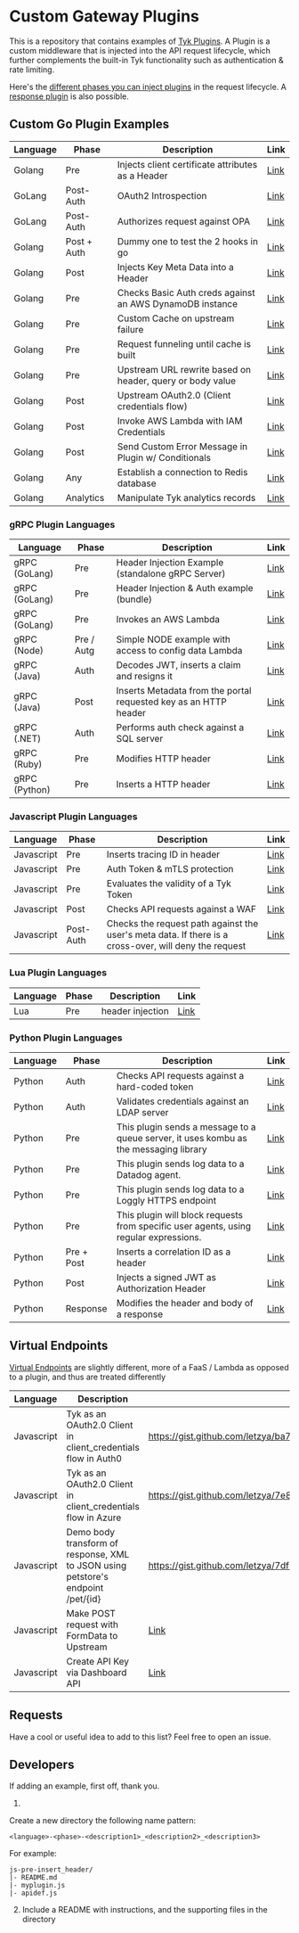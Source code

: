 # Custom Gateway Plugins

This is a repository that contains examples of [Tyk Plugins](https://tyk.io/docs/plugins/).  A Plugin is a custom middleware that is injected into the API request lifecycle, which further complements the built-in Tyk functionality such as authentication & rate limiting.

Here's the [different phases you can inject plugins](https://tyk.io/docs/concepts/middleware-execution-order/) in the request lifecycle.  A [response plugin](https://tyk.io/docs/plugins/response-plugins/) is also possible.

## Custom Go Plugin Examples

Language | Phase         | Description                                                 | Link 
-------- |---------------|-------------------------------------------------------------| --- 
Golang	| 	Pre	         | 	Injects client certificate attributes as a Header	         |	[Link](plugins/go-pre-cert_inject_dn)
GoLang	| 	Post-Auth	   | 	OAuth2 Introspection	                                      |	[Link](plugins/go-postauth-oauth2_introspection)
GoLang	| 	Post-Auth	   | 	Authorizes request against OPA	                            |	[Link](plugins/go-postauth-opa_integration)
Golang	| 	Post + Auth	 | 	Dummy one to test the 2 hooks in go	                       |	[Link](plugins/go-auth-multiple_hook_example)
Golang	| 	Post 	     | 	Injects Key Meta Data into a Header	                       |	[Link](plugins/go-post-inject_metadata)
Golang	| 	Pre	         | 	Checks Basic Auth creds  against an AWS DynamoDB instance	 | [Link](plugins/go-auth-basicauth_dynamodb)                  
Golang | Pre           | Custom Cache on upstream failure                            | [Link](https://gist.github.com/zalbiraw/d84ab1aef532ddc2b2ee3c6df81d836b)              
Golang | Pre           | Request funneling until cache is built                      | [Link](https://gist.github.com/zalbiraw/b1e25dfd2132cc55a05155f4ca291e19)
Golang | Pre           | Upstream URL rewrite based on header, query or body value   | [Link](plugins/go-header-url-rewrite-conditional)
Golang | Post          | Upstream OAuth2.0 (Client credentials flow)                 | [Link](plugins/go-postauth-upstream-oauth2)
Golang | Post          | Invoke AWS Lambda with IAM Credentials                      | [Link](plugins/go-postauth-invoke-aws-lambda)
Golang | Post          | Send Custom Error Message in Plugin w/ Conditionals         | [Link](plugins/go-send-custom-error-conditional)
Golang | Any          | Establish a connection to Redis database                      | [Link](plugins/go-connect-to-redis)
Golang | Analytics          | Manipulate Tyk analytics records                      | [Link](plugins/go-analytics-plugins)

### gRPC Plugin Languages

Language | Phase | Description                                                        | Link 
-------- | ----- |--------------------------------------------------------------------| --- 
gRPC (GoLang)	|	Pre	| 	Header Injection Example (standalone gRPC Server) 	               |	[Link](plugins/grpc-go-pre-headerinject)
gRPC (GoLang)	|	Pre	| 	Header Injection & Auth example (bundle)	                         |	[Link](plugins/grpc_go-auth-pre_headerinject_authhook) 
gRPC (GoLang)	|	Pre	| 	Invokes an AWS Lambda	                                            |	[Link](plugins/grpc_go-pre-aws_lambda) 
gRPC (Node)	|	Pre / Autg	| 	Simple NODE example with access to config data Lambda	            |	[Link](plugins/grpc_node-auth-simple) 
gRPC (Java)	|	Auth	| 	Decodes JWT, inserts a claim and resigns it	                      |	[Link](plugins/grpc_java-auth-jwt_decoder_repackager) 
gRPC (Java)	|	Post	| 	Inserts Metadata from the portal requested key as an HTTP header	 |	[Link](plugins/grpc_java-post-insert_metadata_as_header) 
gRPC (.NET)	|	Auth	| 	Performs auth check against a SQL server	                         |	[Link](plugins/grpc_dotnet-auth_sql_basicauth ) 
gRPC (Ruby)	|	Pre  | 	Modifies HTTP header	                                             |	[Link](plugins/grpc_ruby-pre-header_modify) 
gRPC (Python)	|	Pre  | 	Inserts a HTTP header	                                            |	[Link](plugins/grpc_python-pre-insert_header) 

### Javascript Plugin Languages

Language | Phase | Description                                                                                              | Link 
-------- | ----- |----------------------------------------------------------------------------------------------------------| --- 
Javascript	|	Pre	| 	Inserts tracing ID in header	                                                                           |	[Link](plugins/js-pre-insert_header)
Javascript	|	Pre	| 	Auth Token & mTLS protection	                                                                           |	[Link](plugins/js-pre-mtls_token_auth)
Javascript	|	Pre	| 	Evaluates the validity of a Tyk Token	                                                                  |	[Link](plugins/js-pre-token_inspection)
Javascript	|	Post	| 	Checks API requests against a WAF	                                                                      |	[Link](plugins/js-pre-post-waf)
Javascript	|	Post-Auth	| 	Checks the request path against the user's meta data.  If there is a cross-over, will deny the request	 |	[Link](plugins/js-post_auth-checks_path_against_metadata)

### Lua Plugin Languages

Language | Phase | Description                                                                                              | Link 
-------- | ----- |----------------------------------------------------------------------------------------------------------| --- 
Lua	|	Pre	| 	header injection	                                                                                       |	[Link](plugins/lua-pre-header_injection) 

### Python Plugin Languages

Language | Phase | Description                                                                                              | Link 
-------- | ----- |----------------------------------------------------------------------------------------------------------| --- 
Python	|	Auth	| 	Checks API requests against a hard-coded token	                                                         |	[Link](plugins/py-auth_example) 
Python	|	Auth	| 	Validates credentials against an LDAP server	                                                           |	[Link](plugins/py-auth-ldap_example) 
Python	|	Pre	| 	This plugin sends a message to a queue server, it uses kombu as the messaging library	                  |	[Link](plugins/py-pre-message_queue_kombo) 
Python	|	Pre	| 	This plugin sends log data to a Datadog agent.	                                                         |	[Link](plugins/py-pre-datadog_logger) 
Python	|	Pre	| 	This plugin sends log data to a Loggly HTTPS endpoint	                                                  |	[Link](plugins/py-pre-loggly_integration) 
Python	|	Pre	| 	This plugin will block requests from specific user agents, using regular expressions.	                  |	[Link](plugins/py-pre-bot_detection) 
Python	|	Pre  +  Post	| 	Inserts a correlation ID as a header	                                                                   |	[Link](plugins/py-pre_post-correlation_id_insert)
Python	|	Post	| 	Injects a signed JWT as Authorization Header	                                                           |	[Link](plugins/py-post-jwt-injection) 
Python  | Response | Modifies the header and body of a response                                                               | [Link](https://gist.github.com/oluwaseyeayinla/06605eff12e68c9920ccece1f545b4ac)


## Virtual Endpoints

[Virtual Endpoints](https://tyk.io/docs/advanced-configuration/compose-apis/virtual-endpoints/) are slightly different, more of a FaaS / Lambda as opposed to a plugin, and thus are treated differently

Language |  Description | Link 
-------- | ------------ | --- 
Javascript	|	Tyk as an OAuth2.0 Client in client_credentials flow in Auth0	|	https://gist.github.com/letzya/ba7c2cd833c11fac61ae4a1d1908f1dc
Javascript	|	Tyk as an OAuth2.0 Client in client_credentials flow in Azure	|	https://gist.github.com/letzya/7e852181643e871481a7997ae3d5b84a
Javascript	|	Demo body transform of response, XML to JSON using petstore's endpoint /pet/{id}	|	https://gist.github.com/letzya/7df4dbc37f2f075795995efb8e205d3e
Javascript	|	Make POST request with FormData to Upstream	|	[Link](plugins/ve_formdata-post)
Javascript	|	Create API Key via Dashboard API 	|	[Link](plugins/ve_createkey.md)

## Requests

Have a cool or useful idea to add to this list?  Feel free to open an issue.


## Developers

If adding an example, first off, thank you.

1.
Create a new directory the following name pattern:
```
<language>-<phase>-<description1>_<description2>_<description3>
```
For example:
```
js-pre-insert_header/
|- README.md
|- myplugin.js
|- apidef.js
```

2. Include a README with instructions, and the supporting files in the directory

